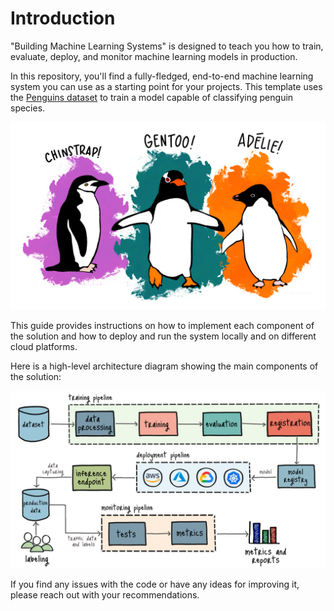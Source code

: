 # Introduction

"Building Machine Learning Systems" is designed to teach you how to train, evaluate, deploy, and monitor machine learning models in production.

In this repository, you'll find a fully-fledged, end-to-end machine learning system you can use as a starting point for your projects. This template uses the [Penguins dataset](https://www.kaggle.com/parulpandey/palmer-archipelago-antarctica-penguin-data) to train a model capable of classifying penguin species. 

![Penguins dataset](.guide/introduction/images/penguins.png)

This guide provides instructions on how to implement each component of the solution and how to deploy and run the system locally and on different cloud platforms.

Here is a high-level architecture diagram showing the main components of the solution:

![System architecture](.guide/introduction/images/architecture.png)

If you find any issues with the code or have any ideas for improving it, please reach out with your recommendations. 

